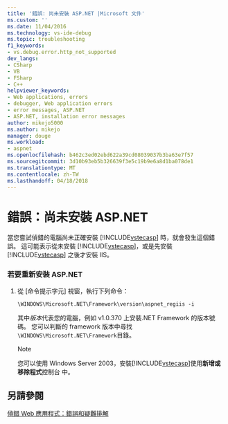 ```yaml
---
title: '錯誤: 尚未安裝 ASP.NET |Microsoft 文件'
ms.custom: ''
ms.date: 11/04/2016
ms.technology: vs-ide-debug
ms.topic: troubleshooting
f1_keywords:
- vs.debug.error.http_not_supported
dev_langs:
- CSharp
- VB
- FSharp
- C++
helpviewer_keywords:
- Web applications, errors
- debugger, Web application errors
- error messages, ASP.NET
- ASP.NET, installation error messages
author: mikejo5000
ms.author: mikejo
manager: douge
ms.workload:
- aspnet
ms.openlocfilehash: b462c3ed02ebd622a39cd08039037b3ba63e7f57
ms.sourcegitcommit: 3d10b93eb5b326639f3e5c19b9e6a8d1ba078de1
ms.translationtype: MT
ms.contentlocale: zh-TW
ms.lasthandoff: 04/18/2018
---
```

# <a name="error-aspnet-not-installed"></a>錯誤：尚未安裝 ASP.NET
當您嘗試偵錯的電腦尚未正確安裝 [!INCLUDE[vstecasp](../code-quality/includes/vstecasp_md.md)] 時，就會發生這個錯誤。 這可能表示從未安裝 [!INCLUDE[vstecasp](../code-quality/includes/vstecasp_md.md)]，或是先安裝 [!INCLUDE[vstecasp](../code-quality/includes/vstecasp_md.md)] 之後才安裝 IIS。  
  
### <a name="to-reinstall-aspnet"></a>若要重新安裝 ASP.NET  
  
1.  從 [命令提示字元] 視窗，執行下列命令：  
  
    ```  
    \WINDOWS\Microsoft.NET\Framework\version\aspnet_regiis -i  
    ```  
  
     其中*版本*代表您的電腦，例如 v1.0.370 上安裝.NET Framework 的版本號碼。 您可以判斷的 framework 版本中尋找`\WINDOWS\Microsoft.NET\Framework`目錄。  
  
    > [!NOTE]
    >  您可以使用 Windows Server 2003，安裝[!INCLUDE[vstecasp](../code-quality/includes/vstecasp_md.md)]使用**新增或移除程式**控制台 中。  
  
## <a name="see-also"></a>另請參閱  
 [偵錯 Web 應用程式：錯誤和疑難排解](../debugger/debugging-web-applications-errors-and-troubleshooting.md)